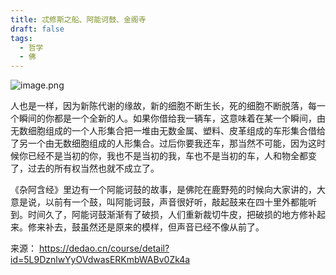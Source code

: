 ```yaml
---
title: 忒修斯之船、阿能诃鼓、金阁寺
draft: false
tags:
  - 哲学
  - 佛
---
```

![image.png](https://build-web.oss-cn-qingdao.aliyuncs.com/my_pic_file/20250813225023.png)

人也是一样，因为新陈代谢的缘故，新的细胞不断生长，死的细胞不断脱落，每一个瞬间的你都是一个全新的人。如果你借给我一辆车，这意味着在某一个瞬间，由无数细胞组成的一个人形集合把一堆由无数金属、塑料、皮革组成的车形集合借给了另一个由无数细胞组成的人形集合。过后你要我还车，那当然不可能，因为这时候你已经不是当初的你，我也不是当初的我，车也不是当初的车，人和物全都变了，过去的所有权当然也就不成立了。

《杂阿含经》里边有一个阿能诃鼓的故事，是佛陀在鹿野苑的时候向大家讲的，大意是说，以前有一个鼓，叫阿能诃鼓，声音很好听，敲起鼓来在四十里外都能听到。时间久了，阿能诃鼓渐渐有了破损，人们重新裁切牛皮，把破损的地方修补起来。修来补去，鼓虽然还是原来的模样，但声音已经不像从前了。

来源： https://dedao.cn/course/detail?id=5L9DznlwYyOVdwasERKmbWABv0Zk4a
